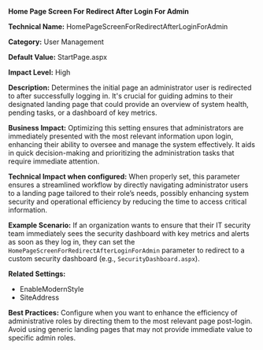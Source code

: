 **Home Page Screen For Redirect After Login For Admin**

**Technical Name:** HomePageScreenForRedirectAfterLoginForAdmin

**Category:** User Management

**Default Value:** StartPage.aspx

**Impact Level:** High

**Description:** Determines the initial page an administrator user is redirected to after successfully logging in. It's crucial for guiding admins to their designated landing page that could provide an overview of system health, pending tasks, or a dashboard of key metrics.

**Business Impact:** Optimizing this setting ensures that administrators are immediately presented with the most relevant information upon login, enhancing their ability to oversee and manage the system effectively. It aids in quick decision-making and prioritizing the administration tasks that require immediate attention.

**Technical Impact when configured:** When properly set, this parameter ensures a streamlined workflow by directly navigating administrator users to a landing page tailored to their role’s needs, possibly enhancing system security and operational efficiency by reducing the time to access critical information.

**Example Scenario:** If an organization wants to ensure that their IT security team immediately sees the security dashboard with key metrics and alerts as soon as they log in, they can set the `HomePageScreenForRedirectAfterLoginForAdmin` parameter to redirect to a custom security dashboard (e.g., `SecurityDashboard.aspx`).

**Related Settings:**
- EnableModernStyle
- SiteAddress

**Best Practices:** Configure when you want to enhance the efficiency of administrative roles by directing them to the most relevant page post-login. Avoid using generic landing pages that may not provide immediate value to specific admin roles.